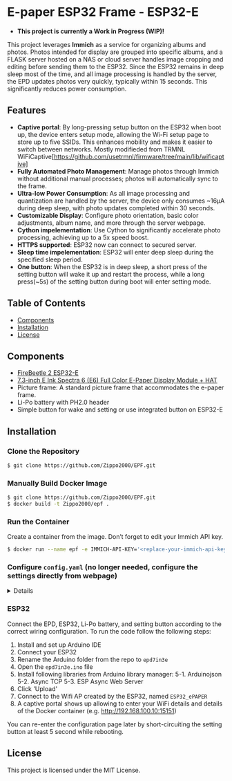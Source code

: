 # E-paper ESP32 Frame - ESP32-E

- **This project is currently a Work in Progress (WIP)!**

This project leverages **Immich** as a service for organizing albums and photos. Photos intended for display are grouped into specific albums, and a FLASK server hosted on a NAS or cloud server handles image cropping and editing before sending them to the ESP32. Since the ESP32 remains in deep sleep most of the time, and all image processing is handled by the server, the EPD updates photos very quickly, typically within 15 seconds. This significantly reduces power consumption.

## Features

- **Captive portal**: By long-pressing setup button on the ESP32 when boot up, the device enters setup mode, allowing the Wi-Fi setup page to store up to five SSIDs. This enhances mobility and makes it easier to switch between networks.
Mostly modifieded from TRMNL WiFiCaptive[https://github.com/usetrmnl/firmware/tree/main/lib/wificaptive]
- **Fully Automated Photo Management**: Manage photos through Immich without additional manual processes; photos will automatically sync to the frame.
- **Ultra-low Power Consumption**: As all image processing and quantization are handled by the server, the device only consumes ~16µA during deep sleep, with photo updates completed within 30 seconds.
- **Customizable Display**: Configure photo orientation, basic color adjustments, album name, and more through the server webpage.
- **Cython impelementation**: Use Cython to significantly accelerate photo processing, achieving up to a 5x speed boost.
- **HTTPS supported**: ESP32 now can connect to secured server.
- **Sleep time impelementation**: ESP32 will enter deep sleep during the specified sleep period.
- **One button**: When the ESP32 is in deep sleep, a short press of the setting button will wake it up and restart the process, while a long press(~5s) of the setting button during boot will enter setting mode.

## Table of Contents

- [Components](#components)
- [Installation](#installation)
- [License](#license)

## Components

- [FireBeetle 2 ESP32-E](https://wiki.dfrobot.com/FireBeetle_Board_ESP32_E_SKU_DFR0654)
- [7.3-inch E Ink Spectra 6 (E6) Full Color E-Paper Display Module + HAT](https://www.waveshare.com/7.3inch-e-paper-hat-e.htm)
- Picture frame: A standard picture frame that accommodates the e-paper frame.
- Li-Po battery with PH2.0 header
- Simple button for wake and setting or use integrated button on ESP32-E

## Installation

### Clone the Repository

```bash
$ git clone https://github.com/Zippo2000/EPF.git
```

### Manually Build Docker Image

```bash
$ git clone https://github.com/Zippo2000/EPF.git
$ docker build -t Zippo2000/epf .
```

### Run the Container

Create a container from the image. Don’t forget to edit your Immich API key.

```bash
$ docker run --name epf -e IMMICH-API-KEY='<replace-your-immich-api-key>' -d -p <replace-port>:5000 Zippo2000/epf
```

### Configure `config.yaml` (no longer needed, configure the settings directly from webpage)
<details>
Below is an example of a configured `config.yaml` file:

```yaml
immich:
  # Album name, must match the album name created in Immich
  album: testAlbme
  # Photo rotation angle, accepts only (0, 90, 180, 270)
  rotation: 270
  # Immich server URL
  url: http://192.168.100.36:2283
  # Color(Saturation) enhancement level using PIL's ImageEnhance.Color (1.0 = original level)
  enhanced: 1.5
  # Contrast level using PIL's ImageEnhance.Contrast (1.0 = original level)
  contrast: 1.2
```
</details>

### ESP32

Connect the EPD, ESP32, Li-Po battery, and setting button according to the correct wiring configuration. 
To run the code follow the following steps:

1. Install and set up Arduino IDE
2. Connect your ESP32
3. Rename the Arduino folder from the repo to `epd7in3e`
4. Open the `epd7in3e.ino` file
5. Install following libraries from Arduino library manager:
  5-1. Arduinojson
  5-2. Async TCP
  5-3. ESP Async Web Server
6. Click 'Upload'
7. Connect to the Wifi AP created by the ESP32, named `ESP32_ePAPER`
8. A captive portal shows up allowing to enter your WiFi details and details of the Docker container (e.g. http://192.168.100.10:15151)

You can re-enter the configuration page later by short-circuiting the setting button at least 5 second while rebooting.

## License

This project is licensed under the MIT License.

